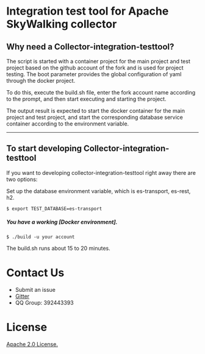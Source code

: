 # Integration test tool for Apache SkyWalking collector

## Why need a Collector-integration-testtool?
The script is started with a container project for the main project and test project based on the github account of the fork and is used for project testing. The boot parameter provides the global configuration of yaml through the docker project.

To do this, execute the build.sh file, enter the fork account name according to the prompt, and then start executing and starting the project.

The output result is expected to start the docker container for the main project and test project, and start the corresponding database service container according to the environment variable.


----

## To start developing  Collector-integration-testtool

If you want to developing collector-integration-testtool right away there are two options:

Set up the database environment variable, which is es-transport, es-rest, h2.

```
$ export TEST_DATABASE=es-transport
```

##### You have a working [Docker environment].

```
$ ./build -u your account  
```
The build.sh runs about 15 to 20 minutes.



# Contact Us
* Submit an issue
* [Gitter](https://gitter.im/openskywalking/Lobby)
* QQ Group: 392443393

# License
[Apache 2.0 License.](/LICENSE)